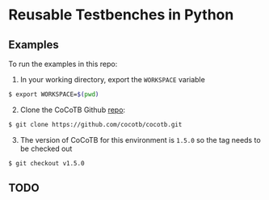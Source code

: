 # Reusable Testbenches in Python

## Examples
To run the examples in this repo:
1. In your working directory, export the `WORKSPACE` variable
```bash
$ export WORKSPACE=$(pwd)
```
2. Clone the CoCoTB Github [repo](https://github.com/cocotb/cocotb):
```bash
$ git clone https://github.com/cocotb/cocotb.git
```
3. The version of CoCoTB for this environment is `1.5.0` so the tag needs to be checked out
```
$ git checkout v1.5.0
```

## TODO
